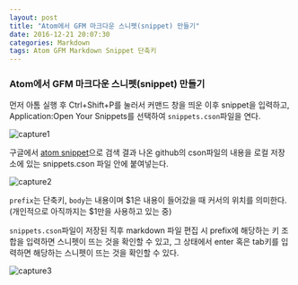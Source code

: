 ```yaml
---
layout: post
title: "Atom에서 GFM 마크다운 스니펫(snippet) 만들기"
date: 2016-12-21 20:07:30
categories: Markdown
tags: Atom GFM Markdown Snippet 단축키
---
```

### Atom에서 GFM 마크다운 스니펫(snippet) 만들기
먼저 아톰 실행 후 Ctrl+Shift+P를 눌러서 커맨드 창을 띄운 이후 snippet을 입력하고, Application:Open Your Snippets를 선택하여 `snippets.cson`파일을 연다.

![capture1](http://i.imgur.com/BFgKb17.png)

구글에서 [atom snippet]((https://github.com/atom/language-gfm/blob/master/snippets/gfm.cson))으로 검색 결과 나온 github의 cson파일의 내용을 로컬 저장소에 있는 snippets.cson 파일 안에 붙여넣는다.

![capture2](http://i.imgur.com/D3xCmA0.png)

`prefix`는 단축키, `body`는 내용이며 \$1은 내용이 들어갔을 때 커서의 위치를 의미한다.
(개인적으로 아직까지는 \$1만을 사용하고 있는 중)

`snippets.cson`파일이 저장된 직후 markdown 파일 편집 시 prefix에 해당하는 키 조합을 입력하면 스니펫이 뜨는 것을 확인할 수 있고, 그 상태에서 enter 혹은 tab키를 입력하면 해당하는 스니펫이 뜨는 것을 확인할 수 있다.

![capture3](http://i.giphy.com/26FLevXbNacJlf4rK.gif)
